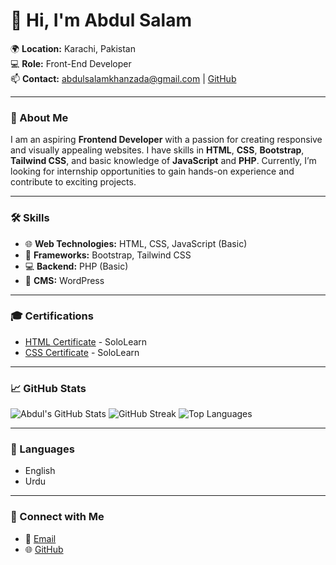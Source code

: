 # 👋 Hi, I'm Abdul Salam

🌍 **Location:** Karachi, Pakistan  
💻 **Role:** Front-End Developer  
📫 **Contact:** [abdulsalamkhanzada@gmail.com](mailto:abdulsalamkhanzada@gmail.com) | [GitHub](https://github.com/abdulsalamkz)  

---

### 🚀 About Me
I am an aspiring **Frontend Developer** with a passion for creating responsive and visually appealing websites. I have skills in **HTML**, **CSS**, **Bootstrap**, **Tailwind CSS**, and basic knowledge of **JavaScript** and **PHP**. Currently, I’m looking for internship opportunities to gain hands-on experience and contribute to exciting projects.

---

### 🛠️ Skills
- 🌐 **Web Technologies:** HTML, CSS, JavaScript (Basic)
- 🎨 **Frameworks:** Bootstrap, Tailwind CSS
- 💻 **Backend:** PHP (Basic)
- 🔧 **CMS:** WordPress

---

### 🎓 Certifications
- [HTML Certificate](https://www.sololearn.com/certificates/CC-PPUBEUBF) - SoloLearn  
- [CSS Certificate](https://www.sololearn.com/certificates/CC-FOGR6UTQ) - SoloLearn  

---

### 📈 GitHub Stats
![Abdul's GitHub Stats](https://github-readme-stats.vercel.app/api?username=abdulsalamkz&show_icons=true&theme=radical)  ![GitHub Streak](https://github-readme-streak-stats.herokuapp.com/?user=abdulsalamkz&theme=radical)  ![Top Languages](https://github-readme-stats.vercel.app/api/top-langs/?username=abdulsalamkz&layout=compact&theme=radical)

---

### 💬 Languages
- English  
- Urdu  

---

### 🔗 Connect with Me
- 📧 [Email](mailto:abdulsalamkhanzada@gmail.com)
- 🌐 [GitHub](https://github.com/abdulsalamkz)
